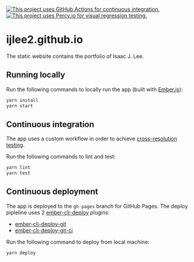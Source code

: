 [![This project uses GitHub Actions for continuous integration.](https://github.com/ijlee2/ijlee2.github.io/workflows/CI/CD/badge.svg)](https://github.com/ijlee2/ijlee2.github.io/actions?query=workflow%3ACI%2FCD)
[![This project uses Percy.io for visual regression testing.](https://percy.io/static/images/percy-badge.svg)](https://percy.io/Isaac/ijlee2.github.io)

# ijlee2.github.io

The static website contains the portfolio of Isaac J. Lee.


## Running locally

Run the following commands to locally run the app (built with [Ember.js](https://emberjs.com/)):

```bash
yarn install
yarn start
```


## Continuous integration

The app uses a custom workflow in order to achieve [cross-resolution testing](https://crunchingnumbers.live/2020/06/07/container-queries-cross-resolution-testing/).

Run the following commands to lint and test:

```bash
yarn lint
yarn test
```


## Continuous deployment

The app is deployed to the `gh-pages` branch for GitHub Pages. The deploy pipleline uses 2 [ember-cli-deploy](http://ember-cli-deploy.com/) plugins:

- [ember-cli-deploy-git](https://github.com/ef4/ember-cli-deploy-git)
- [ember-cli-deploy-git-ci](https://github.com/dfreeman/ember-cli-deploy-git-ci)

Run the following command to deploy from local machine:

```bash
yarn deploy
```